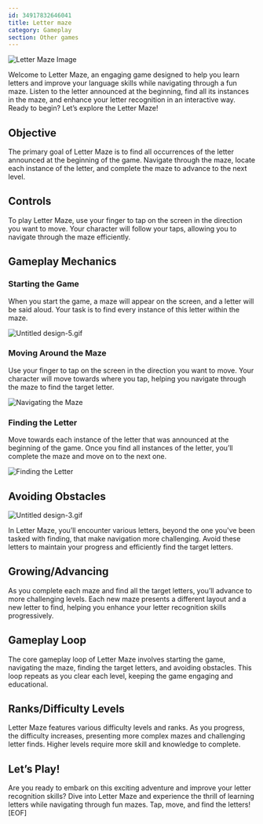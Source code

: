 ```yaml
---
id: 34917832646041
title: Letter maze
category: Gameplay
section: Other games
---
```

![Letter Maze Image](https://help.studycat.com/hc/article_attachments/34917832623897)

Welcome to Letter Maze, an engaging game designed to help you learn letters and improve your language skills while navigating through a fun maze. Listen to the letter announced at the beginning, find all its instances in the maze, and enhance your letter recognition in an interactive way. Ready to begin? Let’s explore the Letter Maze!

Objective
---------

The primary goal of Letter Maze is to find all occurrences of the letter announced at the beginning of the game. Navigate through the maze, locate each instance of the letter, and complete the maze to advance to the next level.

Controls
--------

To play Letter Maze, use your finger to tap on the screen in the direction you want to move. Your character will follow your taps, allowing you to navigate through the maze efficiently.

Gameplay Mechanics
------------------

### Starting the Game

When you start the game, a maze will appear on the screen, and a letter will be said aloud. Your task is to find every instance of this letter within the maze.

![Untitled design-5.gif](https://help.studycat.com/hc/article_attachments/35079949007769)

### Moving Around the Maze

Use your finger to tap on the screen in the direction you want to move. Your character will move towards where you tap, helping you navigate through the maze to find the target letter.

![Navigating the Maze](https://help.studycat.com/hc/article_attachments/34917832629785)

### Finding the Letter

Move towards each instance of the letter that was announced at the beginning of the game. Once you find all instances of the letter, you’ll complete the maze and move on to the next one.

![Finding the Letter](https://help.studycat.com/hc/article_attachments/34917832631321)

Avoiding Obstacles
------------------

![Untitled design-3.gif](https://help.studycat.com/hc/article_attachments/35076983481369)

In Letter Maze, you’ll encounter various letters, beyond the one you've been tasked with finding, that make navigation more challenging. Avoid these letters to maintain your progress and efficiently find the target letters.

Growing/Advancing
-----------------

As you complete each maze and find all the target letters, you’ll advance to more challenging levels. Each new maze presents a different layout and a new letter to find, helping you enhance your letter recognition skills progressively.

Gameplay Loop
-------------

The core gameplay loop of Letter Maze involves starting the game, navigating the maze, finding the target letters, and avoiding obstacles. This loop repeats as you clear each level, keeping the game engaging and educational.

Ranks/Difficulty Levels
-----------------------

Letter Maze features various difficulty levels and ranks. As you progress, the difficulty increases, presenting more complex mazes and challenging letter finds. Higher levels require more skill and knowledge to complete.

Let’s Play!
-----------

Are you ready to embark on this exciting adventure and improve your letter recognition skills? Dive into Letter Maze and experience the thrill of learning letters while navigating through fun mazes. Tap, move, and find the letters!
[EOF]
